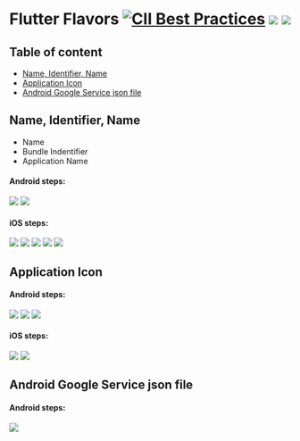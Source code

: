 # Flutter Flavors [![CII Best Practices](https://img.shields.io/badge/platform-ios%20%7C%20android-%23989898)](https://bestpractices.coreinfrastructure.org/projects/5631) [![](https://img.shields.io/badge/Flutter-3.0-blue)](https://docs.flutter.dev/development/tools/sdk/releases) [![](https://img.shields.io/badge/Xcode-13.4.1-red)]()

## Table of content
- [Name, Identifier, Name](#basic-configurations)
- [Application Icon](#application-icon)
- [Android Google Service json file](#android-google-service-json-file)

## Name, Identifier, Name
- Name
- Bundle Indentifier
- Application Name

#### Android steps:
![](/android-flavor.png)
![](/android-manifest.png)

#### iOS steps:
![](/ios-build-configuration.png)
![](/ios-scheme-1.png)
![](/ios-scheme-2.png)
![](/ios-name-bundle-identifier.png)
![](/ios-infoplist.png)

## Application Icon
#### Android steps:
![](/android-flavor.png)
![](/android-manifest.png)
![](/android-appicon.png)

#### iOS steps: 
![](/ios-appicon-2.png)
![](/ios-appicon-1.png)

## Android Google Service json file
#### Android steps:
![](/android-google-service-json.png)